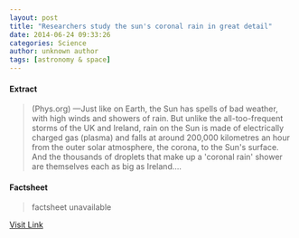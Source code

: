 ```yaml
---
layout: post
title: "Researchers study the sun's coronal rain in great detail"
date: 2014-06-24 09:33:26
categories: Science
author: unknown author
tags: [astronomy & space]
---
```



#### Extract
>(Phys.org) —Just like on Earth, the Sun has spells of bad weather, with high winds and showers of rain. But unlike the all-too-frequent storms of the UK and Ireland, rain on the Sun is made of electrically charged gas (plasma) and falls at around 200,000 kilometres an hour from the outer solar atmosphere, the corona, to the Sun's surface. And the thousands of droplets that make up a 'coronal rain' shower are themselves each as big as Ireland....

#### Factsheet
>factsheet unavailable

[Visit Link](http://phys.org/news322806790.html)



